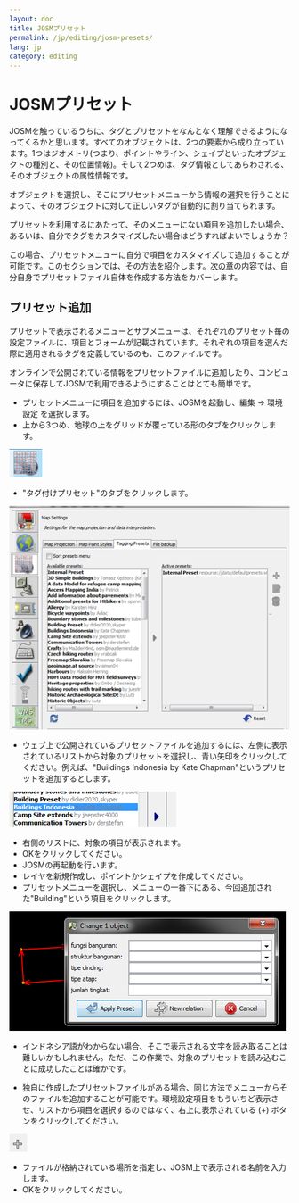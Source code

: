 ```yaml
---
layout: doc
title: JOSMプリセット
permalink: /jp/editing/josm-presets/
lang: jp
category: editing
---
```


JOSMプリセット
============
JOSMを触っているうちに、タグとプリセットをなんとなく理解できるようになってくるかと思います。すべてのオブジェクトは、2つの要素から成り立っています。1つはジオメトリ(つまり、ポイントやライン、シェイプといったオブジェクトの種別と、その位置情報)。そして2つめは、タグ情報としてあらわされる、そのオブジェクトの属性情報です。

オブジェクトを選択し、そこにプリセットメニューから情報の選択を行うことによって、そのオブジェクトに対して正しいタグが自動的に割り当てられます。

プリセットを利用するにあたって、そのメニューにない項目を追加したい場合、あるいは、自分でタグをカスタマイズしたい場合はどうすればよいでしょうか？

この場合、プリセットメニューに自分で項目をカスタマイズして追加することが可能です。このセクションでは、その方法を紹介します。[次の章](/jp/editing/creating-presets)の内容では、自分自身でプリセットファイル自体を作成する方法をカバーします。

プリセット追加
-----------
プリセットで表示されるメニューとサブメニューは、それぞれのプリセット毎の設定ファイルに、項目とフォームが記載されています。それぞれの項目を選んだ際に適用されるタグを定義しているのも、このファイルです。

オンラインで公開されている情報をプリセットファイルに追加したり、コンピュータに保存してJOSMで利用できるようにすることはとても簡単です。

-	プリセットメニューに項目を追加するには、JOSMを起動し、編集 -> 環境設定 を選択します。
-	上から3つめ、地球の上をグリッドが覆っている形のタブをクリックします。

![tagging presets tab][]

-	"タグ付けプリセット"のタブをクリックします。

![tagging presets menu][]

-	ウェブ上で公開されているプリセットファイルを追加するには、左側に表示されているリストから対象のプリセットを選択し、青い矢印をクリックしてください。例えば、"Buildings Indonesia by Kate Chapman"というプリセットを追加するとします。

![example presets][]

-	右側のリストに、対象の項目が表示されます。
-	OKをクリックしてください。
-	JOSMの再起動を行います。
-	レイヤを新規作成し、ポイントかシェイプを作成してください。
-	プリセットメニューを選択し、メニューの一番下にある、今回追加された"Building"という項目をクリックします。

![indonesia building form][]

-	インドネシア語がわからない場合、そこで表示される文字を読み取ることは難しいかもしれません。ただ、この作業で、対象のプリセットを読み込むことに成功したことは確かです。

-	独自に作成したプリセットファイルがある場合、同じ方法でメニューからそのファイルを追加することが可能です。環境設定項目をもういちど表示させ、リストから項目を選択するのではなく、右上に表示されている (+) ボタンをクリックしてください。

![plus button][]

-	ファイルが格納されている場所を指定し、JOSM上で表示される名前を入力します。
-	OKをクリックしてください。


[tagging presets tab]: /images/jp/editing/josm-presets/tagging-presets-tab.png
[tagging presets menu]: /images/jp/editing/josm-presets/tagging-presets-menu.png
[example presets]: /images/jp/editing/josm-presets/example-presets.png
[indonesia building form]: /images/jp/editing/josm-presets/indonesia-building-form.png
[plus button]: /images/jp/editing/josm-presets/plus-button.png


